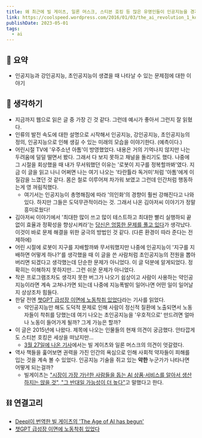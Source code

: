 ```yaml
---
title: 왜 최근에 빌 게이츠, 일론 머스크, 스티븐 호킹 등 많은 유명인들이 인공지능을 경계하라고 호소하는가?
link: https://coolspeed.wordpress.com/2016/01/03/the_ai_revolution_1_korean/
publishDate: 2023-05-01
tags:
  - ai
---
```


## 📝 요약

- 인공지능과 강인공지능, 초인공지능이 생겼을 때 나타날 수 있는 문제점에 대한 이야기

## 🤔 생각하기

- 지금까지 웹으로 읽은 글 중 가장 긴 것 같다. 그런데 예시가 좋아서 그런지 잘 읽혔다.
- 인류의 발전 속도에 대한 설명으로 시작해서 인공지능, 강인공지능, 초인공지능의 정의, 인공지능으로 인해 생길 수 있는 미래의 모습을 이야기한다. (예측이다.)
- 어린시절 TV에 '우주소년 아톰'이 방영했었다. 내용은 거의 기억나지 않지만 나는 두려움에 덜덜 떨면서 봤다. 그래서 다 보지 못하고 채널을 돌리기도 했다. 나중에 그 시절을 회상했을 때 내가 무서워했던 이유는 '로봇이 지구를 정복할까봐'였다. 지금 이 글을 읽고 나니 어쩌면 나는 여기 나오는 '타란튤라 독거미'처럼 '아톰'에게 이질감을 느꼈던 것 같다. 몸은 철로 이루어져 차가워 보였고 그런데 인간처럼 행동하는게 영 꺼림칙했다.
  - 여기서는 인공지능이 총명해짐에 따라 '의인화'의 경향이 훨씬 강해진다고 나와있다. 하지만 그들은 도덕무관적이라는 것. 그래서 나온 김아저씨 이야기가 정말 흥미로웠다!
- 김아저씨 이야기에서 '최대한 많이 쓰고 많이 테스트하고 최대한 빨리 실행하되 끝없이 효율과 정확성을 향상시켜라'는 [당신은 엉뚱한 문제를 풀고 있다](./Business/you-are-solving-the-wrong-problem)가 생각났다. 이것이 바로 문제 해결을 위한 궁극의 방법인 것 같다. (다른 환경이 따라 준다는 전제하에)
- 어린 시절에 로봇이 지구를 지배할까봐 무서워했지만 나중에 인공지능이 '지구를 지배하면 어떻게 하나?'를 생각했을 때 이 글을 쓴 사람처럼 초인공지능의 전원을 뽑아버리면 되겠다고 생각했는데 단순한 문제가 아니었다. 이 글 덕분에 알게되었다. 정확히는 이해하지 못하지만.. 그런 쉬운 문제가 아니었다.
- 작은 프로그램조차도 생각지 못한 버그가 나오기 쉽상이고 사람이 사용하는 약인공지능이라면 계속 고쳐나가면 되는데 나중에 지능폭발이 일어나면 어떤 일이 일어날지 상상조차 힘들다.
- 한달 전엔 [챗GPT 급성장 이면에 노동착취 있었다](https://zdnet.co.kr/view/?no=20230120092800)라는 기사를 읽었다.
  - 약인공지능만 해도 도덕적 문제로 인해 사람이 정신적 질환에 노출되면서 노동자들이 착취를 당했는데 여기 나오는 초인공지능을 '우호적으로' 만드려면 얼마나 노동이 들어가게 될까? 그게 가능은 할까?
- 이 글은 2015년에 나왔다. 제목에 나오는 인물들의 현재 의견이 궁금했다. 안타깝게도 스티븐 호킹은 세상을 떠났지만...
  - [3월 27일에 나온 기사](https://www.digitaltoday.co.kr/news/articleView.html?idxno=472657)에서는 빌 게이츠와 일론 머스크의 의견이 엇갈렸다.
- 역사 책들을 훑어보면 권력을 가진 인간의 욕심으로 인해 사회적 약자들이 피해를 입는 것을 계속 볼 수 있었다. 인공지능 기술을 쥐고 있는 **악한** 누군가가 나타나면 어떻게 되는걸까?
  - 빌게이츠는 ["시장이 가장 가난한 사람들을 돕는 AI 상품·서비스를 알아서 생산하지는 않을 것", "그 반대일 가능성이 더 높다"](https://www.bbc.com/korean/international-65035401)고 말했다고 한다.

## ⛓️ 연결고리

- [Deepl이 번역한 빌 게이츠의 'The Age of AI has begun'](https://smallake.kr/?p=32524)
- [챗GPT 급성장 이면에 노동착취 있었다](https://zdnet.co.kr/view/?no=20230120092800)
